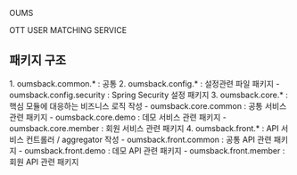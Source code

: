 OUMS

OTT USER MATCHING SERVICE

<h2>패키지 구조</h2>
1. oumsback.common.* : 공통
2. oumsback.config.* : 설정관련 파일 패키지
    - oumsback.config.security : Spring Security 설정 패키지
3. oumsback.core.* : 핵심 모듈에 대응하는 비즈니스 로직 작성
   - oumsback.core.common : 공통 서비스 관련 패키지
   - oumsback.core.demo : 데모 서비스 관련 패키지
   - oumsback.core.member : 회원 서비스 관련 패키지
4. oumsback.front.* : API 서비스 컨트롤러 / aggregator 작성
   - oumsback.front.common : 공통 API 관련 패키지
   - oumsback.front.demo : 데모 API 관련 패키지
   - oumsback.front.member : 회원 API 관련 패키지
